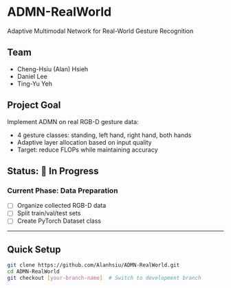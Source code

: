 # ADMN-RealWorld

Adaptive Multimodal Network for Real-World Gesture Recognition

## Team
- Cheng-Hsiu (Alan) Hsieh
- Daniel Lee
- Ting-Yu Yeh

## Project Goal
Implement ADMN on real RGB-D gesture data:
- 4 gesture classes: standing, left hand, right hand, both hands
- Adaptive layer allocation based on input quality
- Target: reduce FLOPs while maintaining accuracy

## Status: 🚧 In Progress

### Current Phase: Data Preparation
- [ ] Organize collected RGB-D data
- [ ] Split train/val/test sets
- [ ] Create PyTorch Dataset class

---

## Quick Setup
```bash
git clone https://github.com/Alanhsiu/ADMN-RealWorld.git
cd ADMN-RealWorld
git checkout [your-branch-name]  # Switch to development branch
```
